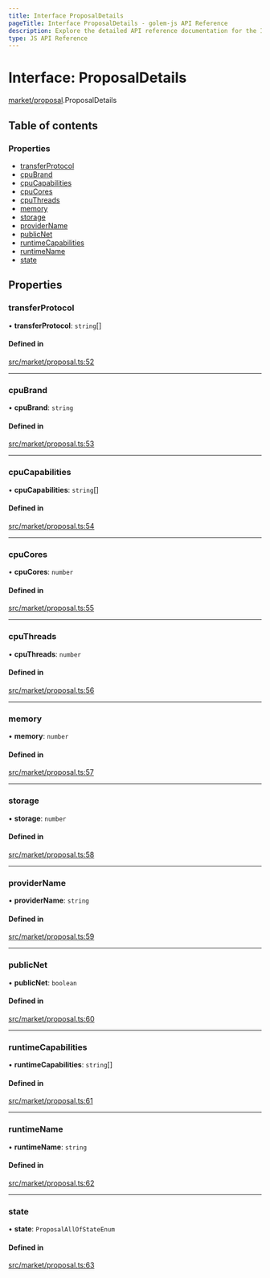 ```yaml
---
title: Interface ProposalDetails
pageTitle: Interface ProposalDetails - golem-js API Reference
description: Explore the detailed API reference documentation for the Interface ProposalDetails within the golem-js SDK for the Golem Network.
type: JS API Reference
---
```

# Interface: ProposalDetails

[market/proposal](../modules/market_proposal).ProposalDetails

## Table of contents

### Properties

- [transferProtocol](market_proposal.ProposalDetails#transferprotocol)
- [cpuBrand](market_proposal.ProposalDetails#cpubrand)
- [cpuCapabilities](market_proposal.ProposalDetails#cpucapabilities)
- [cpuCores](market_proposal.ProposalDetails#cpucores)
- [cpuThreads](market_proposal.ProposalDetails#cputhreads)
- [memory](market_proposal.ProposalDetails#memory)
- [storage](market_proposal.ProposalDetails#storage)
- [providerName](market_proposal.ProposalDetails#providername)
- [publicNet](market_proposal.ProposalDetails#publicnet)
- [runtimeCapabilities](market_proposal.ProposalDetails#runtimecapabilities)
- [runtimeName](market_proposal.ProposalDetails#runtimename)
- [state](market_proposal.ProposalDetails#state)

## Properties

### transferProtocol

• **transferProtocol**: `string`[]

#### Defined in

[src/market/proposal.ts:52](https://github.com/golemfactory/golem-js/blob/49297d9/src/market/proposal.ts#L52)

___

### cpuBrand

• **cpuBrand**: `string`

#### Defined in

[src/market/proposal.ts:53](https://github.com/golemfactory/golem-js/blob/49297d9/src/market/proposal.ts#L53)

___

### cpuCapabilities

• **cpuCapabilities**: `string`[]

#### Defined in

[src/market/proposal.ts:54](https://github.com/golemfactory/golem-js/blob/49297d9/src/market/proposal.ts#L54)

___

### cpuCores

• **cpuCores**: `number`

#### Defined in

[src/market/proposal.ts:55](https://github.com/golemfactory/golem-js/blob/49297d9/src/market/proposal.ts#L55)

___

### cpuThreads

• **cpuThreads**: `number`

#### Defined in

[src/market/proposal.ts:56](https://github.com/golemfactory/golem-js/blob/49297d9/src/market/proposal.ts#L56)

___

### memory

• **memory**: `number`

#### Defined in

[src/market/proposal.ts:57](https://github.com/golemfactory/golem-js/blob/49297d9/src/market/proposal.ts#L57)

___

### storage

• **storage**: `number`

#### Defined in

[src/market/proposal.ts:58](https://github.com/golemfactory/golem-js/blob/49297d9/src/market/proposal.ts#L58)

___

### providerName

• **providerName**: `string`

#### Defined in

[src/market/proposal.ts:59](https://github.com/golemfactory/golem-js/blob/49297d9/src/market/proposal.ts#L59)

___

### publicNet

• **publicNet**: `boolean`

#### Defined in

[src/market/proposal.ts:60](https://github.com/golemfactory/golem-js/blob/49297d9/src/market/proposal.ts#L60)

___

### runtimeCapabilities

• **runtimeCapabilities**: `string`[]

#### Defined in

[src/market/proposal.ts:61](https://github.com/golemfactory/golem-js/blob/49297d9/src/market/proposal.ts#L61)

___

### runtimeName

• **runtimeName**: `string`

#### Defined in

[src/market/proposal.ts:62](https://github.com/golemfactory/golem-js/blob/49297d9/src/market/proposal.ts#L62)

___

### state

• **state**: `ProposalAllOfStateEnum`

#### Defined in

[src/market/proposal.ts:63](https://github.com/golemfactory/golem-js/blob/49297d9/src/market/proposal.ts#L63)
